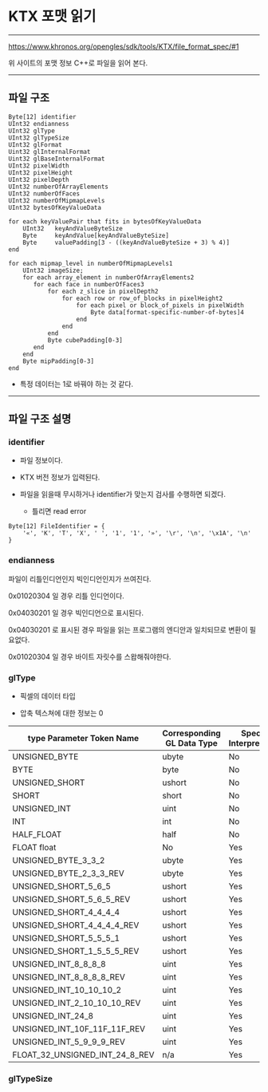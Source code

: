 # KTX 포맷 읽기



----------------------

<https://www.khronos.org/opengles/sdk/tools/KTX/file_format_spec/#1>

위 사이트의 포맷 정보 C++로 파일을 읽어 본다.



------------------------------

## 파일 구조



```
Byte[12] identifier
UInt32 endianness
UInt32 glType
UInt32 glTypeSize
UInt32 glFormat
Uint32 glInternalFormat
Uint32 glBaseInternalFormat
UInt32 pixelWidth
UInt32 pixelHeight
UInt32 pixelDepth
UInt32 numberOfArrayElements
UInt32 numberOfFaces
UInt32 numberOfMipmapLevels
UInt32 bytesOfKeyValueData
  
for each keyValuePair that fits in bytesOfKeyValueData
    UInt32   keyAndValueByteSize
    Byte     keyAndValue[keyAndValueByteSize]
    Byte     valuePadding[3 - ((keyAndValueByteSize + 3) % 4)]
end
  
for each mipmap_level in numberOfMipmapLevels1
    UInt32 imageSize; 
    for each array_element in numberOfArrayElements2
       for each face in numberOfFaces3
           for each z_slice in pixelDepth2
               for each row or row_of_blocks in pixelHeight2
                   for each pixel or block_of_pixels in pixelWidth
                       Byte data[format-specific-number-of-bytes]4
                   end
               end
           end
           Byte cubePadding[0-3]
       end
    end
    Byte mipPadding[0-3]
end
```

- 특정 데이터는 1로 바꿔야 하는 것 같다.



----------

## 파일 구조 설명

### identifier

- 파일 정보이다.

- KTX 버전 정보가 입력된다.

- 파일을 읽을때 무시하거나 identifier가 맞는지 검사를 수행하면 되겠다.
  - 틀리면 read error

```
Byte[12] FileIdentifier = {
    '«', 'K', 'T', 'X', ' ', '1', '1', '»', '\r', '\n', '\x1A', '\n'
}
```



### endianness

파일이 리틀인디언인지 빅인디언인지가 쓰여진다.

0x01020304 일 경우 리틀 인디언이다.

0x04030201 일 경우 빅인디언으로 표시된다.

0x04030201 로 표시된 경우 파일을 읽는 프로그램의 엔디안과 일치되므로 변환이 필요없다.

0x01020304 일 경우 바이트 자릿수를 스왑해줘야한다.



### glType

- 픽셀의 데이터 타입

- 압축 텍스쳐에 대한 정보는 0

|type Parameter Token Name|Corresponding GL Data Type | Special Interpretation | Floating Point|
|---|---|---|---|
|UNSIGNED_BYTE| ubyte| No| No|
|BYTE |byte |No |No|
|UNSIGNED_SHORT| ushort |No| No|
|SHORT| short| No| No|
|UNSIGNED_INT| uint| No| No|
|INT| int| No| No|
|HALF_FLOAT| half| No| Yes|
|FLOAT float| No| Yes|
|UNSIGNED_BYTE_3_3_2| ubyte| Yes| No|
|UNSIGNED_BYTE_2_3_3_REV| ubyte| Yes| No|
|UNSIGNED_SHORT_5_6_5| ushort| Yes| No|
|UNSIGNED_SHORT_5_6_5_REV| ushort| Yes| No|
|UNSIGNED_SHORT_4_4_4_4| ushort| Yes| No|
|UNSIGNED_SHORT_4_4_4_4_REV| ushort| Yes| No|
|UNSIGNED_SHORT_5_5_5_1| ushort| Yes| No|
|UNSIGNED_SHORT_1_5_5_5_REV| ushort| Yes| No|
|UNSIGNED_INT_8_8_8_8| uint| Yes| No|
|UNSIGNED_INT_8_8_8_8_REV| uint| Yes| No|
|UNSIGNED_INT_10_10_10_2| uint| Yes| No|
|UNSIGNED_INT_2_10_10_10_REV| uint| Yes| No|
|UNSIGNED_INT_24_8| uint| Yes| No|
|UNSIGNED_INT_10F_11F_11F_REV| uint| Yes| Yes|
|UNSIGNED_INT_5_9_9_9_REV| uint| Yes| Yes|
|FLOAT_32_UNSIGNED_INT_24_8_REV| n/a| Yes |No|



### glTypeSize

